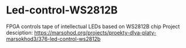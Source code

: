 # Led-control-WS2812B
FPGA controls tape of intellectual LEDs based on WS2812B chip
Project desciption: https://marsohod.org/projects/proekty-dlya-platy-marsokhod3/376-led-control-ws2812b
